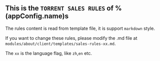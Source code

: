 ## This is the `TORRENT SALES RULES` of %(appConfig.name)s

The rules content is read from template file, it is support `markdown` style.

If you want to change these rules, please modify the .md file at `modules/about/client/templates/sales-rules-xx.md`.

The `xx` is the language flag, like `zh`,`en` etc.